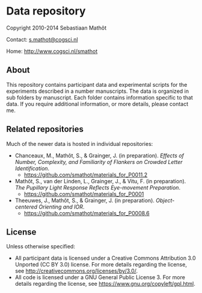 # Data repository

Copyright 2010-2014 Sebastiaan Mathôt

Contact: <s.mathot@cogsci.nl>

Home: <http://www.cogsci.nl/smathot>

## About

This repository contains participant data and experimental scripts for the experiments described in a number manuscripts. The data is organized in sub folders by manuscript. Each folder contains information specific to that data. If you require additional information, or more details, please contact me.

## Related repositories

Much of the newer data is hosted in individual repositories:

- Chanceaux, M., Mathôt, S., & Grainger, J. (in preparation). *Effects of Number, Complexity, and Familiarity of Flankers on Crowded Letter Identification*.
	- <https://github.com/smathot/materials_for_P0011.2>
- Mathôt, S., van der Linden, L., Grainger, J., & Vitu, F. (in preparation). *The Pupillary Light Response Reflects Eye-movement Preparation*.
	- <https://github.com/smathot/materials_for_P0001>
- Theeuwes, J., Mathôt, S., & Grainger, J. (in preparation). *Object-centered Orienting and IOR*.
	- <https://github.com/smathot/materials_for_P0008.6>

## License

Unless otherwise specified:

- All participant data is licensed under a Creative Commons Attribution 3.0 Unported (CC BY 3.0) license. For more details regarding the license, see <http://creativecommons.org/licenses/by/3.0/>.
- All code is licensed under a GNU General Public License 3. For more details regarding the license, see <https://www.gnu.org/copyleft/gpl.html>.
